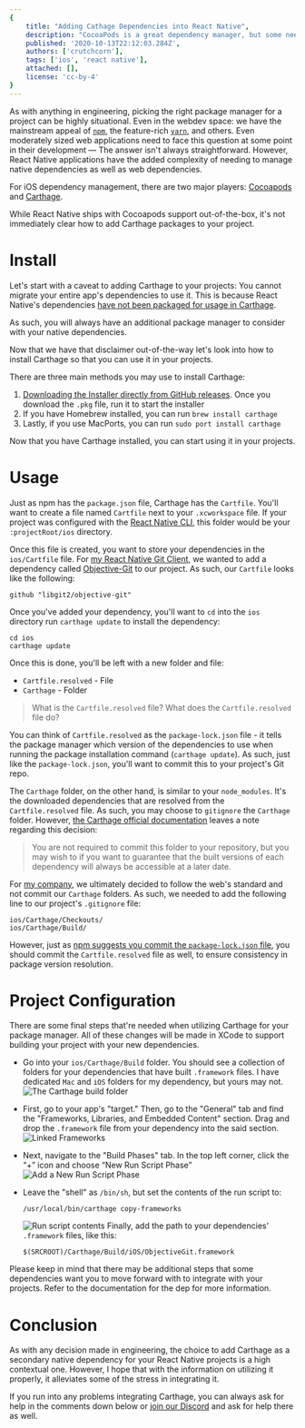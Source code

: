 ```yaml
---
{
    title: "Adding Cathage Dependencies into React Native",
    description: "CocoaPods is a great dependency manager, but some need Carthage still. Let's walk through how to integrate Carthage with React Native!",
    published: '2020-10-13T22:12:03.284Z',
    authors: ['crutchcorn'],
    tags: ['ios', 'react native'],
    attached: [],
    license: 'cc-by-4'
}
---
```


As with anything in engineering, picking the right package manager for a project can be highly situational. Even in the webdev space: we have the mainstream appeal of [`npm`](https://www.npmjs.com/), the feature-rich [`yarn`](https://yarnpkg.com/), and others. Even moderately sized web applications need to face this question at some point in their development — The answer isn't always straightforward. However, React Native applications have the added complexity of needing to manage native dependencies as well as web dependencies.

For iOS dependency management, there are two major players: [Cocoapods](https://cocoapods.org/) and [Carthage](https://github.com/Carthage/Carthage/).

While React Native ships with Cocoapods support out-of-the-box, it's not immediately clear how to add Carthage packages to your project.

# Install

Let's start with a caveat to adding Carthage to your projects: You cannot migrate your entire app's dependencies to use it. This is because React Native's dependencies [have not been packaged for usage in Carthage](https://github.com/facebook/react-native/issues/13835).

As such, you will always have an additional package manager to consider with your native dependencies.

Now that we have that disclaimer out-of-the-way let's look into how to install Carthage so that you can use it in your projects.

There are three main methods you may use to install Carthage:

1. [Downloading the Installer directly from GitHub releases](https://github.com/Carthage/Carthage/releases). Once you download the `.pkg` file, run it to start the installer
2. If you have Homebrew installed, you can run `brew install carthage`
3. Lastly, if you use MacPorts, you can run `sudo port install carthage`

Now that you have Carthage installed, you can start using it in your projects.

# Usage

Just as npm has the `package.json` file, Carthage has the `Cartfile`. You'll want to create a file named `Cartfile` next to your `.xcworkspace` file. If your project was configured with the [React Native CLI](https://github.com/react-native-community/cli), this folder would be your `:projectRoot/ios` directory.

Once this file is created, you want to store your dependencies in the `ios/Cartfile` file. For [my React Native Git Client](https://gitshark.dev), we wanted to add a dependency called [Objective-Git](https://github.com/libgit2/objective-git) to our project. As such, our `Cartfile` looks like the following:

```
github "libgit2/objective-git"
```

Once you've added your dependency, you'll want to `cd` into the `ios` directory run `carthage update` to install the dependency:

```
cd ios
carthage update
```

Once this is done, you'll be left with a new folder and file:

- `Cartfile.resolved` - File
- `Carthage` - Folder

> What is the `Cartfile.resolved` file? What does the `Cartfile.resolved` file do?

You can think of `Cartfile.resolved` as the `package-lock.json` file - it tells the package manager which version of the dependencies to use when running the package installation command (`carthage update`). As such, just like the `package-lock.json`, you'll want to commit this to your project's Git repo.

The `Carthage` folder, on the other hand, is similar to your `node_modules`. It's the downloaded dependencies that are resolved from the `Cartfile.resolved` file. As such, you may choose to `gitignore` the `Carthage` folder. However, [the Carthage official documentation](https://github.com/Carthage/Carthage/blob/master/Documentation/Artifacts.md) leaves a note regarding this decision:

> You are not required to commit this folder to your repository, but you may wish to if you want to guarantee that the built versions of each dependency will always be accessible at a later date.

For [my company](https://oceanbit.dev), we ultimately decided to follow the web's standard and not commit our `Carthage` folders. As such, we needed to add the following line to our project's `.gitignore` file:

```
ios/Carthage/Checkouts/
ios/Carthage/Build/
```

However, just as [npm suggests you commit the `package-lock.json` file](https://github.com/npm/cli/blob/release-6.14.7/docs/content/configuring-npm/package-lock-json.md), you should commit the `Cartfile.resolved` file as well, to ensure consistency in package version resolution.

# Project Configuration

There are some final steps that're needed when utilizing Carthage for your package manager. All of these changes will be made in XCode to support building your project with your new dependencies.

- Go into your `ios/Carthage/Build` folder. You should see a collection of folders for your dependencies that have built `.framework` files. I have dedicated `Mac` and `iOS` folders for my dependency, but yours may not.
  ![The Carthage build folder](./carthage_build.png)

- First, go to your app's "target." Then, go to the "General" tab and find the "Frameworks, Libraries, and Embedded Content" section. Drag and drop the `.framework` file from your dependency into the said section.![Linked Frameworks](frameworks_embedd.png)

- Next, navigate to the "Build Phases" tab. In the top left corner, click the “+” icon and choose “New Run Script Phase”
  ![Add a New Run Script Phase](./add_run_script.png)

- Leave the "shell" as `/bin/sh`, but set the contents of the run script to:

  ```
  /usr/local/bin/carthage copy-frameworks
  ```

  ![Run script contents](./carthage_run_script.png)
  Finally, add the path to your dependencies' `.framework` files, like this:

  ```
  $(SRCROOT)/Carthage/Build/iOS/ObjectiveGit.framework
  ```

Please keep in mind that there may be additional steps that some dependencies want you to move forward with to integrate with your projects. Refer to the documentation for the dep for more information.

# Conclusion

As with any decision made in engineering, the choice to add Carthage as a secondary native dependency for your React Native projects is a high contextual one. However, I hope that with the information on utilizing it properly, it alleviates some of the stress in integrating it.

If you run into any problems integrating Carthage, you can always ask for help in the comments down below or [join our Discord](https://discord.gg/FMcvc6T) and ask for help there as well.
